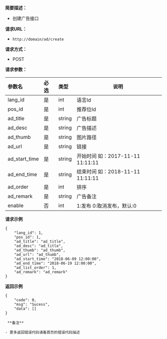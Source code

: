    
**简要描述：** 

- 创建广告接口

**请求URL：** 
- ` http://domain/ad/create `
  
**请求方式：**
- POST 

**请求参数：** 

|参数名|必选|类型|说明|
|:----    |:---|:----- |-----   |
|lang_id |是  |int |语言Id   |
|pos_id |是  |int |推荐位Id   |
|ad_title |是  |string |广告标题   |
|ad_desc |是  |string |广告描述   |
|ad_thumb |是  |string |图片路径   |
|ad_url |是  |string |链接   |
|ad_start_time |是  |string |开始时间 如：2017-11-11 11:11:11   |
|ad_end_time |是  |string |结束时间 如：2018-11-11 11:11:11   |
|ad_order |是  |int |排序 |
|ad_remark |是  |string |广告备注 |
|enable |否  |int |1:发布 0:取消发布，默认:0 |

 **请求示例**
``` 
{
    "lang_id": 1,
    "pos_id": 1,
    "ad_title": "ad_title",
    "ad_desc": "ad_title",
    "ad_thumb": "ad_thumb",
    "ad_url": "ad_thumb",
    "ad_start_time": "2018-06-09 12:00:00",
    "ad_end_time": "2018-06-19 12:00:00",
    "ad_list_order": 1,
    "ad_remark": "ad_remark"
}
```
 **返回示例**

``` 
{
    "code": 0,
    "msg": "Sucess",
    "data": []
}

 **备注** 

- 更多返回错误代码请看首页的错误代码描述


